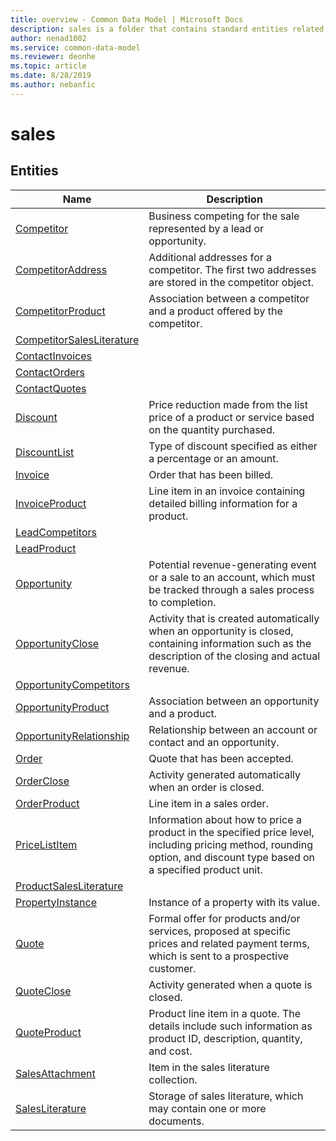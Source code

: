 ```yaml
---
title: overview - Common Data Model | Microsoft Docs
description: sales is a folder that contains standard entities related to the Common Data Model.
author: nenad1002
ms.service: common-data-model
ms.reviewer: deonhe
ms.topic: article
ms.date: 8/28/2019
ms.author: nebanfic
---
```


# sales


## Entities

|Name|Description|
|---|---|
|[Competitor](Competitor.md)|Business competing for the sale represented by a lead or opportunity.  |
|[CompetitorAddress](CompetitorAddress.md)|Additional addresses for a competitor. The first two addresses are stored in the competitor object.  |
|[CompetitorProduct](CompetitorProduct.md)|Association between a competitor and a product offered by the competitor.  |
|[CompetitorSalesLiterature](CompetitorSalesLiterature.md)|  |
|[ContactInvoices](ContactInvoices.md)|  |
|[ContactOrders](ContactOrders.md)|  |
|[ContactQuotes](ContactQuotes.md)|  |
|[Discount](Discount.md)|Price reduction made from the list price of a product or service based on the quantity purchased.  |
|[DiscountList](DiscountList.md)|Type of discount specified as either a percentage or an amount.  |
|[Invoice](Invoice.md)|Order that has been billed.  |
|[InvoiceProduct](InvoiceProduct.md)|Line item in an invoice containing detailed billing information for a product.  |
|[LeadCompetitors](LeadCompetitors.md)|  |
|[LeadProduct](LeadProduct.md)|  |
|[Opportunity](Opportunity.md)|Potential revenue-generating event or a sale to an account, which must be tracked through a sales process to completion.  |
|[OpportunityClose](OpportunityClose.md)|Activity that is created automatically when an opportunity is closed, containing information such as the description of the closing and actual revenue.  |
|[OpportunityCompetitors](OpportunityCompetitors.md)|  |
|[OpportunityProduct](OpportunityProduct.md)|Association between an opportunity and a product.  |
|[OpportunityRelationship](OpportunityRelationship.md)|Relationship between an account or contact and an opportunity.  |
|[Order](Order.md)|Quote that has been accepted.  |
|[OrderClose](OrderClose.md)|Activity generated automatically when an order is closed.  |
|[OrderProduct](OrderProduct.md)|Line item in a sales order.  |
|[PriceListItem](PriceListItem.md)|Information about how to price a product in the specified price level, including pricing method, rounding option, and discount type based on a specified product unit.  |
|[ProductSalesLiterature](ProductSalesLiterature.md)|  |
|[PropertyInstance](PropertyInstance.md)|Instance of a property with its value.  |
|[Quote](Quote.md)|Formal offer for products and/or services, proposed at specific prices and related payment terms, which is sent to a prospective customer.  |
|[QuoteClose](QuoteClose.md)|Activity generated when a quote is closed.  |
|[QuoteProduct](QuoteProduct.md)|Product line item in a quote. The details include such information as product ID, description, quantity, and cost.  |
|[SalesAttachment](SalesAttachment.md)|Item in the sales literature collection.  |
|[SalesLiterature](SalesLiterature.md)|Storage of sales literature, which may contain one or more documents.  |
